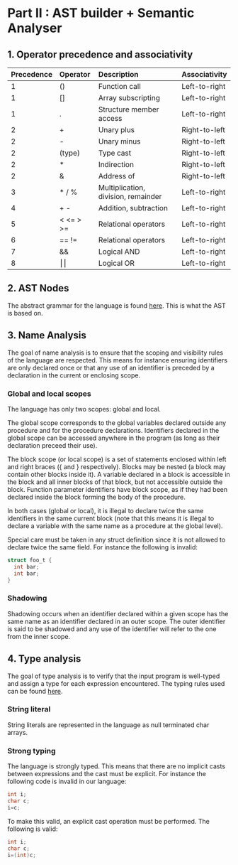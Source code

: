 # Part II : AST builder + Semantic Analyser



## 1. Operator precedence and associativity


| Precedence    |Operator       | Description       |Associativity  |
| :------------ | :------------ | :-----------      | :-----------  |
| 1             | ()            | Function call     | Left-to-right |
| 1             | \[\]          | Array subscripting | Left-to-right |
| 1             | .             | Structure member access | Left-to-right |
| 2             | +             | Unary plus | Right-to-left |
| 2             | -             | Unary minus | Right-to-left |
| 2             | (type)        | Type cast | Right-to-left |
| 2             | *             | Indirection | Right-to-left |
| 2             | &             | Address of | Right-to-left |
| 3             | * / %         | Multiplication, division, remainder | Left-to-right |
| 4             | + -           | Addition, subtraction | Left-to-right |
| 5             | < <= > >=     | Relational operators | Left-to-right |
| 6             | == \!=        | Relational operators | Left-to-right |
| 7             | &&            | Logical AND | Left-to-right |
| 8             | ⎮⎮            | Logical OR | Left-to-right |
  

## 2. AST Nodes

The abstract grammar for the language is found [here](../../grammar/abstract_grammar.txt). This is what the AST is based on.


## 3. Name Analysis
 
The goal of  name analysis is to ensure that the scoping and visibility rules of the language are respected.
This means for instance ensuring identifiers are only declared once or that any use of an identifier is preceded by a declaration in the current or enclosing scope.

### Global and local scopes

The language has only two scopes: global and local.

The global scope corresponds to the global variables declared outside any procedure and for the procedure declarations. Identifiers declared in the global scope can be accessed anywhere in the program (as long as their declaration preceed their use).

The block scope (or local scope) is a set of statements enclosed within left and right braces ({ and } respectively).
Blocks may be nested (a block may contain other blocks inside it).
A variable declared in a block is accessible in the block and all inner blocks of that block, but not accessible outside the block.
Function parameter identifiers have block scope, as if they had been declared inside the block forming the body of the procedure.

In both cases (global or local), it is illegal to declare twice the same identifiers in the same current block (note that this means it is illegal to declare a variable with the same name as a procedure at the global level).

Special care must be taken in any struct definition since it is not allowed to declare twice the same field.
For instance the following is invalid:
```C
struct foo_t {
  int bar;
  int bar;
}
```

### Shadowing

Shadowing occurs when an identifier declared within a given scope has the same name as an identifier declared in an outer scope.
The outer identifier is said to be shadowed and any use of the identifier will refer to the one from the inner scope.

## 4. Type analysis

The goal of type analysis is to verify that the input program is well-typed and assign a type for each expression encountered.
The typing rules used can be found [here](./typing-rules/rules.pdf).



### String literal

String literals are represented in the language as null terminated char arrays.

### Strong typing

The language is strongly typed.
This means that there are no implicit casts between expressions and the cast must be explicit.
For instance the following code is invalid in our language:
```C
int i;
char c;
i=c;
```
To make this valid, an explicit cast operation must be performed.
The following is valid:
```C
int i;
char c;
i=(int)c;
```